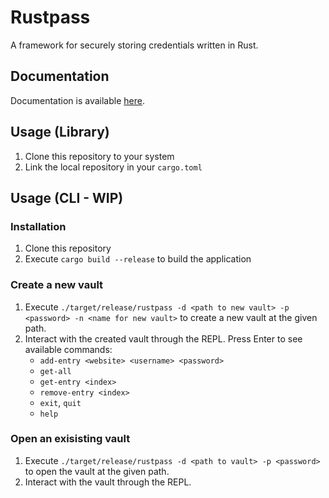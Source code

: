 # Rustpass

A framework for securely storing credentials written in Rust.

## Documentation

Documentation is available [here](https://baschtianxd.github.io/rustpass/rustpass/index.html#).

## Usage (Library)

1. Clone this repository to your system
2. Link the local repository in your `cargo.toml`

## Usage (CLI - WIP)

### Installation

1. Clone this repository
2. Execute `cargo build --release` to build the application

### Create a new vault

1. Execute `./target/release/rustpass -d <path to new vault> -p <password> -n <name for new vault>` to create a new vault at the given path.
2. Interact with the created vault through the REPL. Press Enter to see available commands:
   - `add-entry <website> <username> <password>`
   - `get-all`
   - `get-entry <index>`
   - `remove-entry <index>`
   - `exit`, `quit`
   - `help`

### Open an exisisting vault

1. Execute `./target/release/rustpass -d <path to vault> -p <password>` to open the vault at the given path.
2. Interact with the vault through the REPL.
